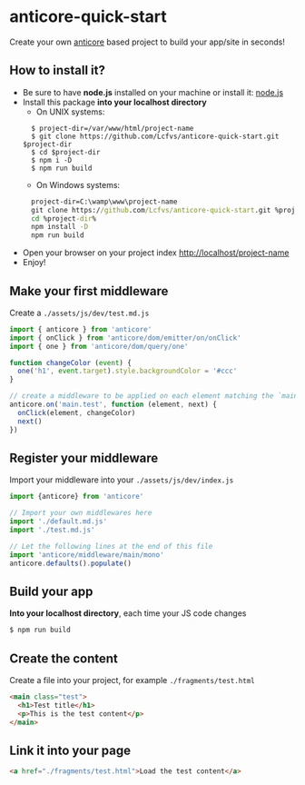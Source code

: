 # anticore-quick-start

Create your own [anticore](https://github.com/Lcfvs/anticore) based project to build your app/site in seconds!

## How to install it?

* Be sure to have **node.js** installed on your machine or install it: [node.js](https://nodejs.org/en/download/)
* Install this package **into your localhost directory**
  * On UNIX systems:
  ```shell
    $ project-dir=/var/www/html/project-name
    $ git clone https://github.com/Lcfvs/anticore-quick-start.git $project-dir
    $ cd $project-dir
    $ npm i -D
    $ npm run build
  ```
  * On Windows systems:
  ```cmd
    project-dir=C:\wamp\www\project-name
    git clone https://github.com/Lcfvs/anticore-quick-start.git %project-dir%
    cd %project-dir%
    npm install -D
    npm run build
  ```
* Open your browser on your project index [http://localhost/project-name](http://localhost/project-name)
* Enjoy!

## Make your first middleware

Create a `./assets/js/dev/test.md.js`

```js
import { anticore } from 'anticore'
import { onClick } from 'anticore/dom/emitter/on/onClick'
import { one } from 'anticore/dom/query/one'

function changeColor (event) {
  one('h1', event.target).style.backgroundColor = '#ccc'
}

// create a middleware to be applied on each element matching the `main.test` selector
anticore.on('main.test', function (element, next) {
  onClick(element, changeColor)
  next() 
})
```

## Register your middleware

Import your middleware into your `./assets/js/dev/index.js`

```js
import {anticore} from 'anticore'

// Import your own middlewares here
import './default.md.js'
import './test.md.js'

// Let the following lines at the end of this file
import 'anticore/middleware/main/mono'
anticore.defaults().populate()
```

## Build your app

**Into your localhost directory**, each time your JS code changes
```cmd
$ npm run build
```

## Create the content

Create a file into your project, for example `./fragments/test.html`

```html
<main class="test">
  <h1>Test title</h1>
  <p>This is the test content</p>
</main>
```

## Link it into your page

```html
<a href="./fragments/test.html">Load the test content</a>
```

